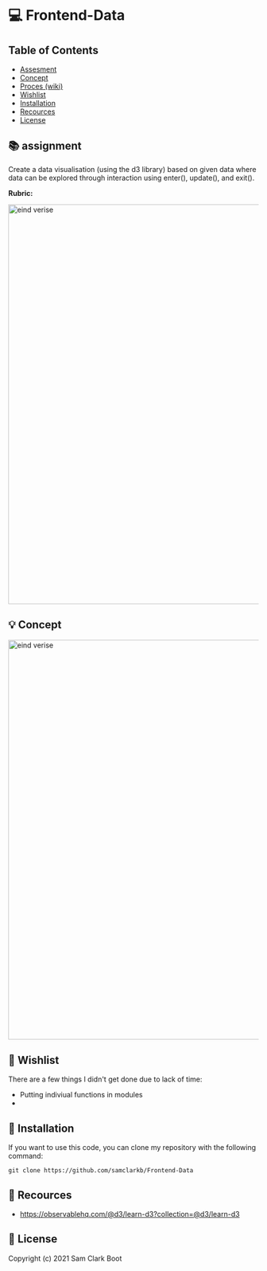 # :computer: Frontend-Data

## Table of Contents 
* [Assesment](https://github.com/samclarkb/Frontend-Data#books-assessment)
* [Concept](https://github.com/samclarkb/Frontend-Data#bulb-concept)
* [Proces (wiki)](https://github.com/samclarkb/Frontend-Data#bulb-concept)
* [Wishlist](https://github.com/samclarkb/Frontend-Data#memo-wishlist)
* [Installation](https://github.com/samclarkb/Frontend-Data#wrench-installation)
* [Recources](https://github.com/samclarkb/Frontend-Data#mag_right-recources)
* [License](https://github.com/samclarkb/Frontend-Data#bookmark-license)

## :books: assignment 
Create a data visualisation (using the d3 library) based on given data where data can be explored through interaction using enter(), update(), and exit().

**Rubric:** 

<img width="803" alt="eind verise" src="https://github.com/samclarkb/Frontend-Data/blob/main/images/rubric.png">

## :bulb: Concept

<img width="803" alt="eind verise" src="https://github.com/samclarkb/Frontend-Data/blob/main/images/eindVersie.png">

## :memo: Wishlist
There are a few things I didn't get done due to lack of time:
* Putting indiviual functions in modules
* 

## :wrench: Installation
If you want to use this code, you can clone my repository with the following command:

`git clone https://github.com/samclarkb/Frontend-Data`

## :mag_right: Recources 
- https://observablehq.com/@d3/learn-d3?collection=@d3/learn-d3

## :bookmark: License 
Copyright (c) 2021 Sam Clark Boot
